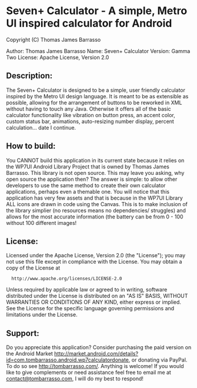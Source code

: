Seven+ Calculator - A simple, Metro UI inspired calculator for Android
=============

Copyright (C) Thomas James Barrasso

Author: Thomas James Barrasso
Name: Seven+ Calculator
Version: Gamma Two
License: Apache License, Version 2.0

Description:
-------

The Seven+ Calculator is designed to be a simple, user friendly calculator inspired by the Metro UI design language. It is meant to be as extensible as possible, allowing for the arrangement of buttons to be reworked in XML without having to touch any Java. Otherwise it offers all of the basic calculator functionality like vibration on button press, an accent color, custom status bar, animations, auto-resizing number display, percent calculation... date I continue.

How to build:
-------

You CANNOT build this application in its current state because it relies on the WP7UI Android Library Project that is owned by Thomas James Barrasso. This library is not open source. This may leave you asking, why open source the application then? The answer is simple: to allow other developers to use the same method to create their own calculator applications, perhaps even a themable one. You will notice that this application has very few assets and that is because in the WP7UI Library ALL icons are drawn in code using the Canvas. This is to make inclusion of the library simplier (no resources means no dependencies/ struggles) and allows for the most accurate information (the battery can be from 0 - 100 without 100 different images!

License:
-------

Licensed under the Apache License, Version 2.0 (the "License");
you may not use this file except in compliance with the License.
You may obtain a copy of the License at

      http://www.apache.org/licenses/LICENSE-2.0

Unless required by applicable law or agreed to in writing, software
distributed under the License is distributed on an "AS IS" BASIS,
WITHOUT WARRANTIES OR CONDITIONS OF ANY KIND, either express or implied.
See the License for the specific language governing permissions and
limitations under the License.

Support:
-------

Do you appreciate this application? Consider purchasing the paid version on the Android Market http://market.android.com/details?id=com.tombarrasso.android.wp7calculatordonate, or donating via PayPal. To do so see http://tombarrasso.com/. Anything is welcome! If you would like to give complements or need assistance feel free to email me at contact@tombarrasso.com, I will do my best to respond!
